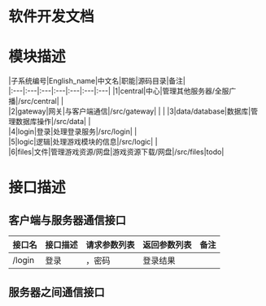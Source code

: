 # 软件开发文档

# 模块描述
|子系统编号|English_name|中文名|职能|源码目录|备注|   
|:---|:---|:---|:---|:---|:---|:---|
|1|central|中心|管理其他服务器/全服广播|/src/central|   |   
|2|gateway|网关|与客户端通信|/src/gateway|   |   |
|3|data/database|数据库|管理数据库操作|/src/data|   |   
|4|login|登录|处理登录服务|/src/login|   |   
|5|logic|逻辑|处理游戏模块的信息|/src/logic|   |   
|6|files|文件|管理游戏资源/网盘|游戏资源下载/网盘|/src/files|todo|
    
# 接口描述
## 客户端与服务器通信接口
|接口名|接口描述|请求参数列表|返回参数列表|备注|
|:---|:---|:---|:---|:---|
|/login|登录|，密码|登录结果|   |

## 服务器之间通信接口